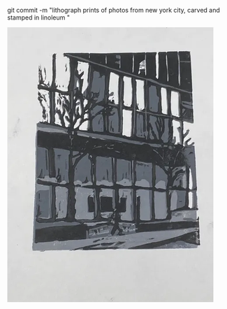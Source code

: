 git commit -m "lithograph prints of photos from new york city, carved and stamped in linoleum "

![alt text](https://github.com/LaitRider/lithograph-print/blob/main/image.png)
